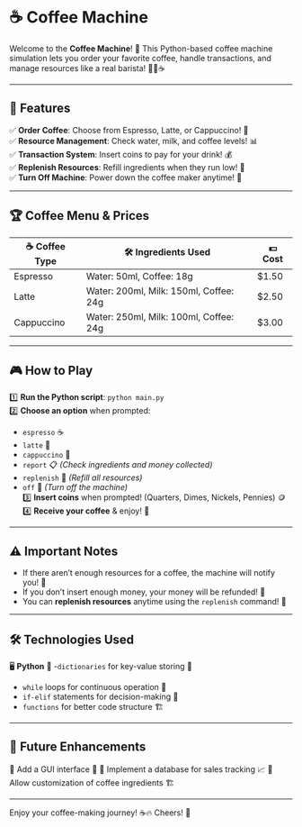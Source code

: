 # ☕ Coffee Machine 

Welcome to the **Coffee Machine**! 🚀 This Python-based coffee machine simulation lets you order your favorite coffee, handle transactions, and manage resources like a real barista! 🧑‍🍳☕

---

## 📜 Features

✅ **Order Coffee**: Choose from Espresso, Latte, or Cappuccino! 🥤     
✅ **Resource Management**: Check water, milk, and coffee levels! 📊     
✅ **Transaction System**: Insert coins to pay for your drink! 💰     
✅ **Replenish Resources**: Refill ingredients when they run low! 🔄    
✅ **Turn Off Machine**: Power down the coffee maker anytime! 🔴   

---

## 🏆 Coffee Menu & Prices

| ☕ Coffee Type  | 🛠 Ingredients Used | 💵 Cost  |
|--------------|----------------|--------|
| Espresso    | Water: 50ml, Coffee: 18g | $1.50 |
| Latte       | Water: 200ml, Milk: 150ml, Coffee: 24g | $2.50 |
| Cappuccino  | Water: 250ml, Milk: 100ml, Coffee: 24g | $3.00 |

---

## 🎮 How to Play

1️⃣ **Run the Python script**: `python main.py`  
2️⃣ **Choose an option** when prompted:  
   - `espresso` ☕
   - `latte` 🥛
   - `cappuccino` 🍵
   - `report` 📋 *(Check ingredients and money collected)*
   - `replenish` 🔄 *(Refill all resources)*
   - `off` 🔴 *(Turn off the machine)*             
3️⃣ **Insert coins** when prompted! (Quarters, Dimes, Nickels, Pennies) 🪙
4️⃣ **Receive your coffee** & enjoy! 🎉

---

## ⚠️ Important Notes

- If there aren’t enough resources for a coffee, the machine will notify you! 🚨
- If you don’t insert enough money, your money will be refunded! 💸
- You can **replenish resources** anytime using the `replenish` command! 🔄

---

## 🛠 Technologies Used

🖥 **Python** 🐍
-`dictionaries` for key-value storing 🔐
- `while` loops for continuous operation 🔄
- `if-elif` statements for decision-making 🤖
- `functions` for better code structure 🏗️

---

## 🎯 Future Enhancements

🔹 Add a GUI interface 🎨
🔹 Implement a database for sales tracking 📈
🔹 Allow customization of coffee ingredients 🏗

---

Enjoy your coffee-making journey! ☕🔥 Cheers! 🚀

